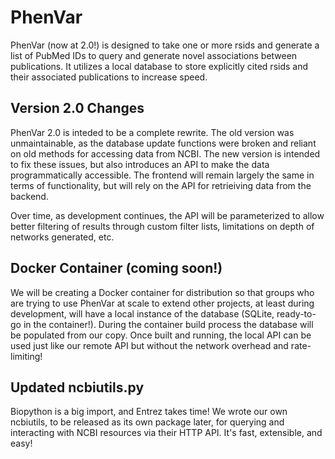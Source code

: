 # PhenVar
PhenVar (now at 2.0!) is designed to take one or more rsids and generate a list of PubMed IDs to query and generate novel associations between publications. It utilizes a local database to store explicitly cited rsids and their associated publications to increase speed.  

## Version 2.0 Changes
PhenVar 2.0 is inteded to be a complete rewrite.  The old version was unmaintainable, as the database update functions were broken and reliant on old methods for accessing data from NCBI.  The new version is intended to fix these issues, but also introduces an API to make the data programmatically accessible.  The frontend will remain largely the same in terms of functionality, but will rely on the API for retrieiving data from the backend.  

Over time, as development continues, the API will be parameterized to allow better filtering of results through custom filter lists, limitations on depth of networks generated, etc.  

## Docker Container (coming soon!)
We will be creating a Docker container for distribution so that groups who are trying to use PhenVar at scale to extend other projects, at least during development, will have a local instance of the database (SQLite, ready-to-go in the container!).  During the container build process the database will be populated from our copy.  Once built and running, the local API can be used just like our remote API but without the network overhead and rate-limiting!  

## Updated ncbiutils.py
Biopython is a big import, and Entrez takes time!  We wrote our own ncbiutils, to be released as its own package later, for querying and interacting with NCBI resources via their HTTP API.  It's fast, extensible, and easy!
